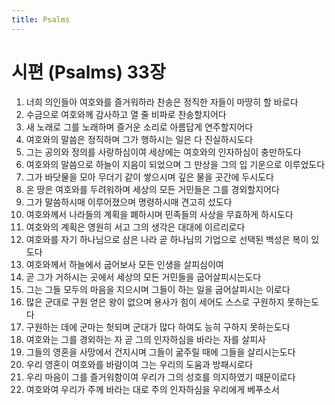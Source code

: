```yaml
---
title: Psalms
---
```


# 시편 (Psalms) 33장
1. 너희 의인들아 여호와를 즐거워하라 찬송은 정직한 자들이 마땅히 할 바로다
1. 수금으로 여호와께 감사하고 열 줄 비파로 찬송할지어다
1. 새 노래로 그를 노래하며 즐거운 소리로 아름답게 연주할지어다
1. 여호와의 말씀은 정직하며 그가 행하시는 일은 다 진실하시도다
1. 그는 공의와 정의를 사랑하심이여 세상에는 여호와의 인자하심이 충만하도다
1. 여호와의 말씀으로 하늘이 지음이 되었으며 그 만상을 그의 입 기운으로 이루었도다
1. 그가 바닷물을 모아 무더기 같이 쌓으시며 깊은 물을 곳간에 두시도다
1. 온 땅은 여호와를 두려워하며 세상의 모든 거민들은 그를 경외할지어다
1. 그가 말씀하시매 이루어졌으며 명령하시매 견고히 섰도다
1. 여호와께서 나라들의 계획을 폐하시며 민족들의 사상을 무효하게 하시도다
1. 여호와의 계획은 영원히 서고 그의 생각은 대대에 이르리로다
1. 여호와를 자기 하나님으로 삼은 나라 곧 하나님의 기업으로 선택된 백성은 복이 있도다
1. 여호와께서 하늘에서 굽어보사 모든 인생을 살피심이여
1. 곧 그가 거하시는 곳에서 세상의 모든 거민들을 굽어살피시는도다
1. 그는 그들 모두의 마음을 지으시며 그들이 하는 일을 굽어살피시는 이로다
1. 많은 군대로 구원 얻은 왕이 없으며 용사가 힘이 세어도 스스로 구원하지 못하는도다
1. 구원하는 데에 군마는 헛되며 군대가 많다 하여도 능히 구하지 못하는도다
1. 여호와는 그를 경외하는 자 곧 그의 인자하심을 바라는 자를 살피사
1. 그들의 영혼을 사망에서 건지시며 그들이 굶주릴 때에 그들을 살리시는도다
1. 우리 영혼이 여호와를 바람이여 그는 우리의 도움과 방패시로다
1. 우리 마음이 그를 즐거워함이여 우리가 그의 성호를 의지하였기 때문이로다
1. 여호와여 우리가 주께 바라는 대로 주의 인자하심을 우리에게 베푸소서